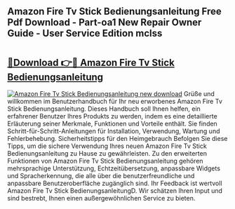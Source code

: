 ## Amazon Fire Tv Stick Bedienungsanleitung Free Pdf Download - Part-oa1 New Repair Owner Guide - User Service Edition mclss

# <h2><a href="http://df5gpb1.blite.top/?on=Amazon+Fire+Tv+Stick+Bedienungsanleitung">🔗Download 👉🔴 Amazon Fire Tv Stick Bedienungsanleitung</a></h2>

[![Amazon Fire Tv Stick Bedienungsanleitung new download](https://i.imgur.com/lujVjoI.png)](http://df5gpb1.blite.top/?on=Amazon+Fire+Tv+Stick+Bedienungsanleitung)
Grüße und willkommen im Benutzerhandbuch für Ihr neu erworbenes Amazon Fire Tv Stick Bedienungsanleitung. Dieses Handbuch soll Ihnen helfen, ein erfahrener Benutzer Ihres Produkts zu werden, indem es eine detaillierte Erläuterung seiner Merkmale, Funktionen und Vorteile enthält. Sie finden Schritt-für-Schritt-Anleitungen für Installation, Verwendung, Wartung und Fehlerbehebung. Sicherheitstipps für den Heimgebrauch Befolgen Sie diese Tipps, um die sichere Verwendung Ihres neuen Amazon Fire Tv Stick Bedienungsanleitung zu Hause zu gewährleisten. Zu den erweiterten Funktionen von Amazon Fire Tv Stick Bedienungsanleitung gehören mehrsprachige Unterstützung, Echtzeitübersetzung, anpassbare Widgets und Spracherkennung, die alle über die benutzerfreundliche und anpassbare Benutzeroberfläche zugänglich sind. Ihr Feedback ist wertvoll Amazon Fire Tv Stick BedienungsanleitungD. Wir schätzen Ihren Input und sind bestrebt, Ihnen einen außergewöhnlichen Service zu bieten.
